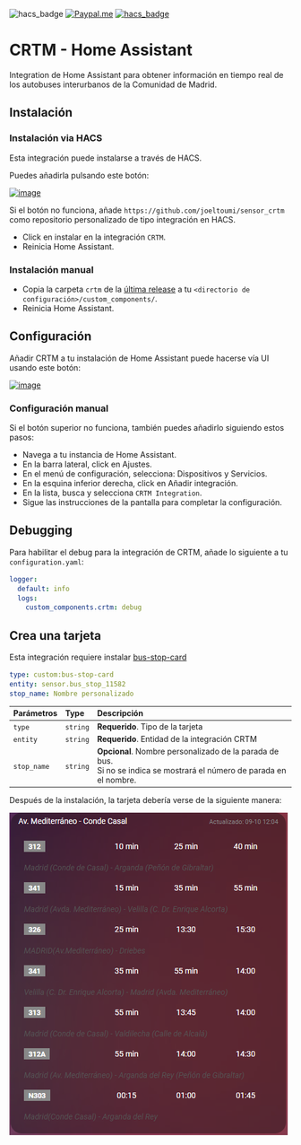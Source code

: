 ![hacs_badge](https://img.shields.io/badge/hacs-custom-orange.svg)  [![Paypal.me][paypalbedge]][paypalme] [![hacs_badge](https://img.shields.io/badge/HACS-Default-41BDF5.svg)](https://github.com/hacs/integration)

# CRTM - Home Assistant

Integration de Home Assistant para obtener información en tiempo real de los autobuses interurbanos de la Comunidad de Madrid.

## Instalación

### Instalación via HACS

Esta integración puede instalarse a través de HACS.

Puedes añadirla pulsando este botón:

[![image](https://my.home-assistant.io/badges/hacs_repository.svg)](https://my.home-assistant.io/redirect/hacs_repository/?owner=joeltoumi&repository=sensor_crtm&category=integration)

Si el botón no funciona, añade `https://github.com/joeltoumi/sensor_crtm` como repositorio personalizado de tipo integración en HACS.

- Click en instalar en la integración `CRTM`.
- Reinicia Home Assistant.

### Instalación manual

- Copia la carpeta `crtm` de la [última release](https://github.com/joeltoumi/sensor_crtm/releases/latest) a tu `<directorio de configuración>/custom_components/`.
- Reinicia Home Assistant.

## Configuración

Añadir CRTM a tu instalación de Home Assistant puede hacerse vía UI usando este botón:

[![image](https://my.home-assistant.io/badges/config_flow_start.svg)](https://my.home-assistant.io/redirect/config_flow_start?domain=crtm_bus_stop_integration)

### Configuración manual

Si el botón superior no funciona, también puedes añadirlo siguiendo estos pasos:

- Navega a tu instancia de Home Assistant.
- En la barra lateral, click en Ajustes.
- En el menú de configuración, selecciona: Dispositivos y Servicios.
- En la esquina inferior derecha, click en Añadir integración.
- En la lista, busca y selecciona `CRTM Integration`.
- Sigue las instrucciones de la pantalla para completar la configuración.

## Debugging

Para habilitar el debug para la integración de CRTM, añade lo siguiente a tu `configuration.yaml`:

```yaml
logger:
  default: info
  logs:
    custom_components.crtm: debug
```

## Crea una tarjeta

Esta integración requiere instalar [bus-stop-card](https://github.com/joeltoumi/bus-stop-card)

```yaml
type: custom:bus-stop-card
entity: sensor.bus_stop_11582
stop_name: Nombre personalizado
```
| Parámetros  | Type     | Descripción                                                                                                                |
|:------------| :------- |:---------------------------------------------------------------------------------------------------------------------------|
| `type`      | `string` | **Requerido**. Tipo de la tarjeta                                                                                          |
| `entity`    | `string` | **Requerido**. Entidad de la integración CRTM                                                                              |
| `stop_name` | `string` | **Opcional**. Nombre personalizado de la parada de bus. <br/>Si no se indica se mostrará el número de parada en el nombre. |


Después de la instalación, la tarjeta debería verse de la siguiente manera:

![image](https://raw.githubusercontent.com/joeltoumi/sensor_crtm/f5d1b4e463a4e1128b87cefb50fd7839982107af/card.png)

[paypalme]: https://www.paypal.me/joelruiz
[paypalbedge]: https://camo.githubusercontent.com/3073969b3e2923ae564193fabf646ce6a85329cd39cbdfd3fa4d814cb5b48e92/68747470733a2f2f696d672e736869656c64732e696f2f62616467652f50617950616c2d3030343537433f7374796c653d666f722d7468652d6261646765266c6f676f3d70617970616c266c6f676f436f6c6f723d7768697465

